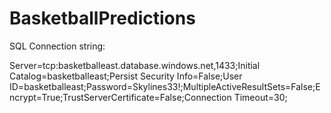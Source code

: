 ﻿# BasketballPredictions
 
 SQL Connection string:
 
Server=tcp:basketballeast.database.windows.net,1433;Initial Catalog=basketballeast;Persist Security Info=False;User ID=basketballeast;Password=Skylines33!;MultipleActiveResultSets=False;Encrypt=True;TrustServerCertificate=False;Connection Timeout=30;
